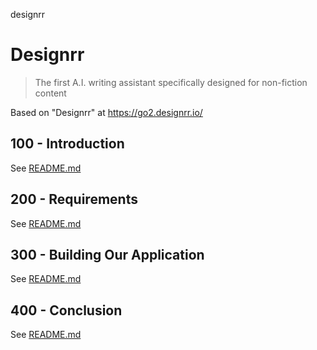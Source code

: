 designrr

# Designrr

> The first A.I. writing assistant specifically designed for non-fiction content

Based on "Designrr" at https://go2.designrr.io/

## 100 - Introduction

See [README.md](./100/README.md)

## 200 - Requirements

See [README.md](./200/README.md)

## 300 - Building Our Application

See [README.md](./300/README.md)

## 400 - Conclusion

See [README.md](./400/README.md)
